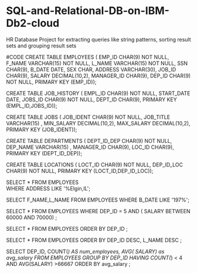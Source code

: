 # SQL-and-Relational-DB-on-IBM-Db2-cloud
HR Database Project for extracting queries like string patterns, sorting result sets and grouping result sets


#CODE
CREATE TABLE EMPLOYEES (
                            EMP_ID CHAR(9) NOT NULL, 
                            F_NAME VARCHAR(15) NOT NULL,
                            L_NAME VARCHAR(15) NOT NULL,
                            SSN CHAR(9),
                            B_DATE DATE,
                            SEX CHAR,
                            ADDRESS VARCHAR(30),
                            JOB_ID CHAR(9),
                            SALARY DECIMAL(10,2),
                            MANAGER_ID CHAR(9),
                            DEP_ID CHAR(9) NOT NULL,
                            PRIMARY KEY (EMP_ID));
                            
  CREATE TABLE JOB_HISTORY (
                            EMPL_ID CHAR(9) NOT NULL, 
                            START_DATE DATE,
                            JOBS_ID CHAR(9) NOT NULL,
                            DEPT_ID CHAR(9),
                            PRIMARY KEY (EMPL_ID,JOBS_ID));
 
 CREATE TABLE JOBS (
                            JOB_IDENT CHAR(9) NOT NULL, 
                            JOB_TITLE VARCHAR(15) ,
                            MIN_SALARY DECIMAL(10,2),
                            MAX_SALARY DECIMAL(10,2),
                            PRIMARY KEY (JOB_IDENT));

CREATE TABLE DEPARTMENTS (
                            DEPT_ID_DEP CHAR(9) NOT NULL, 
                            DEP_NAME VARCHAR(15) ,
                            MANAGER_ID CHAR(9),
                            LOC_ID CHAR(9),
                            PRIMARY KEY (DEPT_ID_DEP));

CREATE TABLE LOCATIONS (
                            LOCT_ID CHAR(9) NOT NULL,
                            DEP_ID_LOC CHAR(9) NOT NULL,
                            PRIMARY KEY (LOCT_ID,DEP_ID_LOC));
                            
      
   
SELECT * FROM  EMPLOYEES             
WHERE  ADDRESS LIKE '%Elgin,IL';             

SELECT  F_NAME,L_NAME FROM EMPLOYEES 
WHERE B_DATE  LIKE '197%';


SELECT * FROM EMPLOYEES
WHERE DEP_ID = 5 AND
( SALARY  BETWEEN 60000 AND 70000) ;


SELECT * FROM EMPLOYEES 
ORDER BY DEP_ID ;

SELECT * FROM EMPLOYEES 
ORDER  BY  DEP_ID DESC,  L_NAME DESC ;
        
 SELECT DEP_ID, COUNT(*) AS num_employees, AVG( SALARY) as avg_salary FROM EMPLOYEES
 GROUP BY DEP_ID HAVING COUNT(*) < 4 AND AVG(SALARY) >66667 ORDER BY avg_salary  ;
